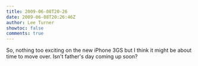 ```yaml
---
title: 2009-06-08T20-26
date: 2009-06-08T20:26:46Z
author: Lee Turner
showtoc: false
comments: true
---
```


So, nothing too exciting on the new iPhone 3GS but I think it might be about time to move over.  Isn't father's day coming up soon?

